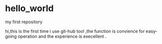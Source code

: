 # hello_world
my first repository

hi,this is the first time i use git-hub tool ,the function is convience for easy-going operation and the experience is execellent .
